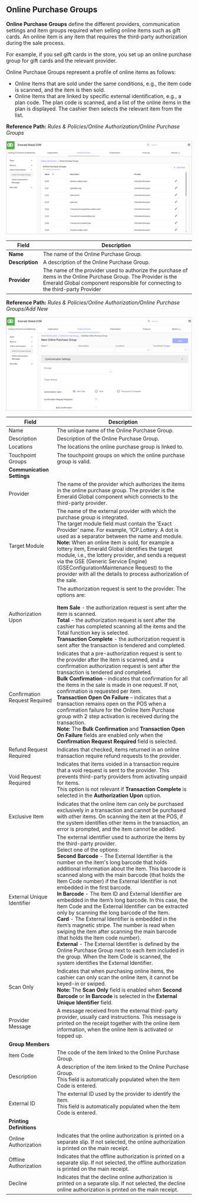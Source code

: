 ## Online Purchase Groups

**Online Purchase Groups** define the different providers, communication settings and item groups required when selling online items such as gift cards. An online item is any item that requires the third-party authorization during the sale process.

For example, if you sell gift cards in the store, you set up an online purchase group for gift cards and the relevant provider.

Online Purchase Groups represent a profile of online items as follows:

* Online Items that are sold under the same conditions, e.g., the item code is scanned, and the item is then sold.
* Online Items that are linked by specific external identification, e.g., a plan code. The plan code is scanned, and a list of the online items in the plan is displayed. The cashier then selects the relevant item from the list.

**Reference Path:** *Rules & Policies/Online Authorization/Online Purchase Groups*

![Online Purchase Groups Screen](/Images/OnlinePurchaseGroupsScreen.png)

|**Field**|**Description**|
|---------|----------|
|**Name**|The name of the Online Purchase Group.|
|**Description**|A description of the Online Purchase Group.
|**Provider**|The name of the provider used to authorize the purchase of items in the Online Purchase Group. The Provider is the Emerald Global component responsible for connecting to the third-party Provider|

**Reference Path:** *Rules & Policies/Online Authorization/Online Purchase Groups/Add New*

![Online Purchase Group Form](/Images/OnlinePurchaseGroupForm.png)

|**Field**|**Description**|
|---------|----------|
|Name|The unique name of the Online Purchase Group.|
|Description|Description of the Online Purchase Group.|
|Locations|The locations the online purchase group is linked to.|
|Touchpoint Groups|The touchpoint groups on which the online purchase group is valid.|
|**Communication Settings**||
|Provider|The name of the provider which authorizes the items in the online purchase group. The provider is the Emerald Global component which connects to the third-party provider.|
|Target Module|The name of the external provider with which the purchase group is integrated.<BR>The target module field must contain the 'Exact Provider' name. For example, ‘ICP.Lottery. A dot is used as a separator between the name and module.<BR>**Note:** When an online item is sold, for example a lottery item, Emerald Global identifies the target module, i.e., the lottery provider, and sends a request via the GSE (Generic Service Engine) (GSEConfigurationMaintenance Request) to the provider with all the details to process authorization of the sale.|
|Authorization Upon|The authorization request is sent to the provider. The options are:<BR><BR>**Item Sale** - the authorization request is sent after the item is scanned.<BR>**Total** - the authorization request is sent after the cashier has completed scanning all the items and the Total function key is selected.<BR>**Transaction Complete** - the authorization request is sent after the transaction is tendered and completed.|
|Confirmation Request Required|Indicates that a pre-authorization request is sent to the provider after the item is scanned, and a confirmation authorization request is sent after the transaction is tendered and completed.<BR>**Bulk Confirmation** – indicates that confirmation for all the items in the sale is made in one request. If not, confirmation is requested per item.<BR>**Transaction Open On Failure** – indicates that a transaction remains open on the POS when a confirmation failure for the Online Item Purchase group with 2 step activation is received during the transaction.<BR>**Note:** The **Bulk Confirmation** and **Transaction Open On Failure** fields are enabled only when the **Confirmation Request Required** field is selected.|
|Refund Request Required|Indicates that checked, items returned in an online transaction require refund requests to the provider.|
|Void Request Required|Indicates that items voided in a transaction require that a void request is sent to the provider. This prevents third-party providers from activating unpaid for items.<BR>This option is not relevant if **Transaction Complete** is selected in the **Authorization Upon** option.|
|Exclusive Item|Indicates that the online item can only be purchased exclusively in a transaction and cannot be purchased with other items. On scanning the item at the POS, if the system identifies other items in the transaction, an error is prompted, and the item cannot be added.|
|External Unique Identifier|The external identifier used to authorize the items by the third-party provider.<BR>Select one of the options:<BR>**Second Barcode** - The External Identifier is the number on the item's long barcode that holds additional information about the item. This barcode is scanned along with the main barcode (that holds the Item Code number) if the External Identifier is not embedded in the first barcode.<BR>**In Barcode** - The Item ID and External Identifier are embedded in the item’s long barcode. In this case, the Item Code and the External Identifier can be extracted only by scanning the long barcode of the Item.<BR>**Card** - The External Identifier is embedded in the item’s magnetic stripe. The number is read when swiping the item after scanning the main barcode (that holds the Item code number).<BR>**External** - The External Identifier is defined by the Online Purchase Group next to each item included in the group. When the Item Code is scanned, the system identifies the External Identifier.|
|Scan Only|Indicates that when purchasing online items, the cashier can only scan the online item, it cannot be keyed-in or swiped.<BR>**Note:** The **Scan Only** field is enabled when **Second Barcode** or **In Barcode** is selected in the **External Unique Identifier** field.|
|Provider Message|A message received from the external third-party provider, usually card instructions. This message is printed on the receipt together with the online item information, when the online item is activated or topped up.|
|**Group Members**||
|Item Code|The code of the item linked to the Online Purchase Group.|
|Description|A description of the item linked to the Online Purchase Group.<BR>This field is automatically populated when the Item Code is entered.|
|External ID|The external ID used by the provider to identify the item.<BR>This field is automatically populated when the Item Code is entered.|
|**Printing Definitions**||
|Online Authorization|Indicates that the online authorization is printed on a separate slip. If not selected, the online authorization is printed on the main receipt.|
|Offline Authorization|Indicates that the offline authorization is printed on a separate slip. If not selected, the offline authorization is printed on the main receipt.|
|Decline|Indicates that the decline online authorization is printed on a separate slip. If not selected, the decline online authorization is printed on the main receipt.|